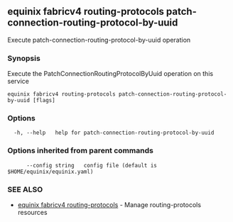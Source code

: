 ## equinix fabricv4 routing-protocols patch-connection-routing-protocol-by-uuid

Execute patch-connection-routing-protocol-by-uuid operation

### Synopsis

Execute the PatchConnectionRoutingProtocolByUuid operation on this service

```
equinix fabricv4 routing-protocols patch-connection-routing-protocol-by-uuid [flags]
```

### Options

```
  -h, --help   help for patch-connection-routing-protocol-by-uuid
```

### Options inherited from parent commands

```
      --config string   config file (default is $HOME/equinix/equinix.yaml)
```

### SEE ALSO

* [equinix fabricv4 routing-protocols](equinix_fabricv4_routing-protocols.md)	 - Manage routing-protocols resources

